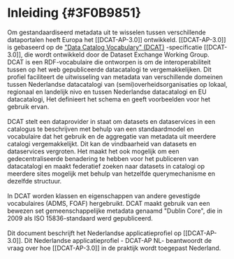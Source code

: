 # Inleiding {#3F0B9851}
Om gestandaardiseerd metadata uit te wisselen tussen verschillende dataportalen heeft Europa het [[DCAT-AP-3.0]] ontwikkeld. [[DCAT-AP-3.0]] is gebaseerd op de <a href='https://www.w3.org/TR/vocab-dcat-2/' target='_blank'>"Data Catalog Vocabulary" (DCAT)</a> -specificatie [[DCAT-3.0]], die wordt ontwikkeld door de Dataset Exchange Working Group. DCAT is een RDF-vocabulaire die ontworpen is om de interoperabiliteit tussen op het web gepubliceerde datacatalogi te vergemakkelijken. Dit profiel faciliteert de uitwisseling van metadata van verschillende domeinen tussen Nederlandse datacatalogi van (semi)overheidsorganisaties op lokaal, regionaal en landelijk nivo en tussen Nederlandse datacatalogi en EU datacatalogi, Het definieert het schema en geeft voorbeelden voor het gebruik ervan.
<br/>
<br/>
DCAT stelt een dataprovider in staat om datasets en dataservices in een catalogus te beschrijven met behulp van een standaardmodel en vocabulaire dat het gebruik en de aggregatie van metadata uit meerdere catalogi vergemakkelijkt. Dit kan de vindbaarheid van datasets en dataservices vergroten. Het maakt het ook mogelijk om een gedecentraliseerde benadering te hebben voor het publiceren van datacatalogi en maakt federatief zoeken naar datasets in catalogi op meerdere sites mogelijk met behulp van hetzelfde querymechanisme en dezelfde structuur.
<br/>
<br/>
In DCAT worden klassen en eigenschappen van andere gevestigde vocabulaires (ADMS, FOAF) hergebruikt. DCAT maakt gebruik van een bewezen set gemeenschappelijke metadata genaamd "Dublin Core", die in 2009 als ISO 15836-standaard werd gepubliceerd.
<br/>
<br/>
Dit document beschrijft het Nederlandse applicatieprofiel op [[DCAT-AP-3.0]]. Dit Nederlandse applicatieprofiel - DCAT-AP NL- beantwoordt de vraag over hoe [[DCAT-AP-3.0]] in de praktijk wordt toegepast Nederland.
<section data-include-format='markdown' data-include='003-Uitgangspunten.md'></section>
<section data-include-format='markdown' data-include='004-Relatie_andere_profielen.md'></section>

